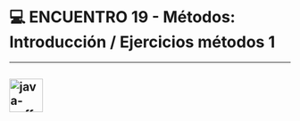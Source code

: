 # :computer: ENCUENTRO 19 - Métodos: Introducción / Ejercicios métodos 1

---

## <img width="60" height="60" src="https://img.icons8.com/plasticine/60/java-coffee-cup-logo.png" alt="java-coffee-cup-logo"/>

